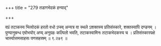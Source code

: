 +++
title = "279 तडागभेदकं हन्याद्"

+++

वप्रं तटाकस्य भित्वोदकं हरतो वधो ऽप्स्व् अन्यत्र वा स्थले ऽशक्तस्य प्रतिसंस्कारे, शक्तस्यापि दण्डनम् । पुण्यानुबन्ध एवोभयोर् अप्य् अनुग्रहः कल्पितो भवति, तटाकस्वामिनः तटाकभेदकस्य च । प्रतिसंस्कारपक्षे चास्योत्तमसाहसः पणसहस्रम् ॥ ९.२७९ ॥